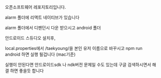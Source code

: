 
오픈소프트웨어 레포지토리입니다.

alarm 폴더에 리액트 네이티브가 있습니다

alarm 폴더에서 디팬던시 다운 받으시고 android 폴더

안드로이드 스듀디오 설치후,

local.properties에서 /taekyoung/을 본인 유저 이름으로 바꾸시고
npm run android 하면 실행 될겁니다 (mac기준) 

실행이 안된다면 안드로이드sdk 나 ndk버전 문제일 수도 있는데 구글 검색하시면서 해결 하면 좋을듯 합니다


